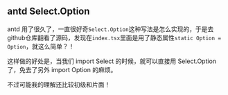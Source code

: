 ## antd Select.Option

antd 用了很久了，一直很好奇`Select.Option`这种写法是怎么实现的，于是去github仓库翻看了源码，发现在`index.tsx`里面是用了静态属性`static Option = Option`，就这么简单？！

这样做的好处是，当我们 import Select 的时候，就可以直接用 Select.Option 了，免去了另外 import Option 的麻烦。

不过可能我的理解还比较初级和片面！
